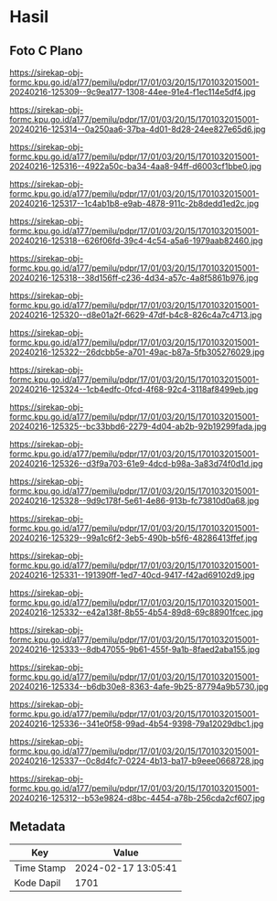 # Hasil

## Foto C Plano

https://sirekap-obj-formc.kpu.go.id/a177/pemilu/pdpr/17/01/03/20/15/1701032015001-20240216-125309--9c9ea177-1308-44ee-91e4-f1ec114e5df4.jpg

https://sirekap-obj-formc.kpu.go.id/a177/pemilu/pdpr/17/01/03/20/15/1701032015001-20240216-125314--0a250aa6-37ba-4d01-8d28-24ee827e65d6.jpg

https://sirekap-obj-formc.kpu.go.id/a177/pemilu/pdpr/17/01/03/20/15/1701032015001-20240216-125316--4922a50c-ba34-4aa8-94ff-d6003cf1bbe0.jpg

https://sirekap-obj-formc.kpu.go.id/a177/pemilu/pdpr/17/01/03/20/15/1701032015001-20240216-125317--1c4ab1b8-e9ab-4878-911c-2b8dedd1ed2c.jpg

https://sirekap-obj-formc.kpu.go.id/a177/pemilu/pdpr/17/01/03/20/15/1701032015001-20240216-125318--626f06fd-39c4-4c54-a5a6-1979aab82460.jpg

https://sirekap-obj-formc.kpu.go.id/a177/pemilu/pdpr/17/01/03/20/15/1701032015001-20240216-125318--38d156ff-c236-4d34-a57c-4a8f5861b976.jpg

https://sirekap-obj-formc.kpu.go.id/a177/pemilu/pdpr/17/01/03/20/15/1701032015001-20240216-125320--d8e01a2f-6629-47df-b4c8-826c4a7c4713.jpg

https://sirekap-obj-formc.kpu.go.id/a177/pemilu/pdpr/17/01/03/20/15/1701032015001-20240216-125322--26dcbb5e-a701-49ac-b87a-5fb305276029.jpg

https://sirekap-obj-formc.kpu.go.id/a177/pemilu/pdpr/17/01/03/20/15/1701032015001-20240216-125324--1cb4edfc-0fcd-4f68-92c4-3118af8499eb.jpg

https://sirekap-obj-formc.kpu.go.id/a177/pemilu/pdpr/17/01/03/20/15/1701032015001-20240216-125325--bc33bbd6-2279-4d04-ab2b-92b19299fada.jpg

https://sirekap-obj-formc.kpu.go.id/a177/pemilu/pdpr/17/01/03/20/15/1701032015001-20240216-125326--d3f9a703-61e9-4dcd-b98a-3a83d74f0d1d.jpg

https://sirekap-obj-formc.kpu.go.id/a177/pemilu/pdpr/17/01/03/20/15/1701032015001-20240216-125328--9d9c178f-5e61-4e86-913b-fc73810d0a68.jpg

https://sirekap-obj-formc.kpu.go.id/a177/pemilu/pdpr/17/01/03/20/15/1701032015001-20240216-125329--99a1c6f2-3eb5-490b-b5f6-48286413ffef.jpg

https://sirekap-obj-formc.kpu.go.id/a177/pemilu/pdpr/17/01/03/20/15/1701032015001-20240216-125331--191390ff-1ed7-40cd-9417-f42ad69102d9.jpg

https://sirekap-obj-formc.kpu.go.id/a177/pemilu/pdpr/17/01/03/20/15/1701032015001-20240216-125332--e42a138f-8b55-4b54-89d8-69c88901fcec.jpg

https://sirekap-obj-formc.kpu.go.id/a177/pemilu/pdpr/17/01/03/20/15/1701032015001-20240216-125333--8db47055-9b61-455f-9a1b-8faed2aba155.jpg

https://sirekap-obj-formc.kpu.go.id/a177/pemilu/pdpr/17/01/03/20/15/1701032015001-20240216-125334--b6db30e8-8363-4afe-9b25-87794a9b5730.jpg

https://sirekap-obj-formc.kpu.go.id/a177/pemilu/pdpr/17/01/03/20/15/1701032015001-20240216-125336--341e0f58-99ad-4b54-9398-79a12029dbc1.jpg

https://sirekap-obj-formc.kpu.go.id/a177/pemilu/pdpr/17/01/03/20/15/1701032015001-20240216-125337--0c8d4fc7-0224-4b13-ba17-b9eee0668728.jpg

https://sirekap-obj-formc.kpu.go.id/a177/pemilu/pdpr/17/01/03/20/15/1701032015001-20240216-125312--b53e9824-d8bc-4454-a78b-256cda2cf607.jpg


## Metadata

| Key        | Value               |
| ---------- | ------------------- |
| Time Stamp | 2024-02-17 13:05:41 |
| Kode Dapil | 1701                |



